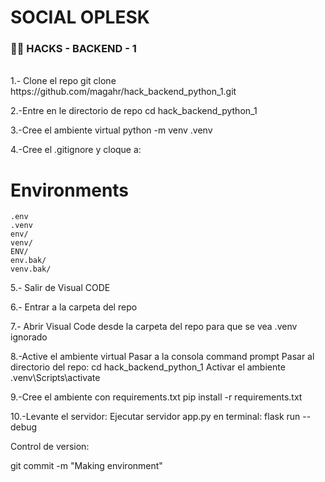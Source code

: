 # SOCIAL OPLESK
### 🏴‍☠️ HACKS - BACKEND - 1

<br/>
1.- Clone el repo
    git clone https://github.com/magahr/hack_backend_python_1.git

2.-Entre en le directorio de repo 
   cd hack_backend_python_1

3.-Cree el ambiente virtual
   python  -m venv .venv

4.-Cree el .gitignore y cloque a:
   # Environments
    .env
    .venv
    env/
    venv/
    ENV/
    env.bak/
    venv.bak/   
5.- Salir de Visual CODE

6.- Entrar a la carpeta del repo

7.- Abrir Visual Code desde la carpeta del repo para que se vea .venv ignorado

8.-Active el ambiente virtual
   Pasar a la consola command prompt
   Pasar al directorio del repo:
      cd hack_backend_python_1
   Activar el ambiente
   .venv\Scripts\activate

9.-Cree el ambiente con requirements.txt
   pip install -r requirements.txt 

10.-Levante el servidor:
   Ejecutar servidor app.py en terminal: 
   flask run --debug 





Control de version:

git commit -m "Making environment"
